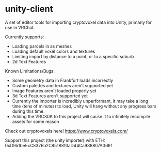 # unity-client

A set of editor tools for importing cryptovoxel data into Unity, primarly for use in VRChat.

Currently supports:
- Loading parcels in as meshes
- Loading default voxel colors and textures
- Limiting import by distance to a point, or to a specific suburb
- 2d Text Features

Known Limitations/Bugs:
- Some geometry data in Frankfurt loads incorrectly
- Custom palettes and textures aren't supported yet
- Image Features aren't loaded properly yet
- 3d Text Features aren't supported yet
- Currently the importer is incredibly unperformant, it may take a long time (tens of minutes) to load, Unity will hang without any progress bars during this time.
- Adding the VRCSDK to this project will cause it to infinitely recompile assets for some reason


Check out cryptovoxels here! https://www.cryptovoxels.com/

Support this project (the unity importer) with ETH: 0xD951beEcC837Eb2C8518810aD44Ca938807A069f
